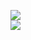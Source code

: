 [![](https://img.shields.io/badge/Made%20With-Github%20Spray-lightgrey.svg?style=for-the-badge&logo=github)](https://github.com/Annihil/github-spray#3605)  
[![](https://i.imgur.com/2DrTn0Z.gif)](https://github.com/Annihil/github-spray)